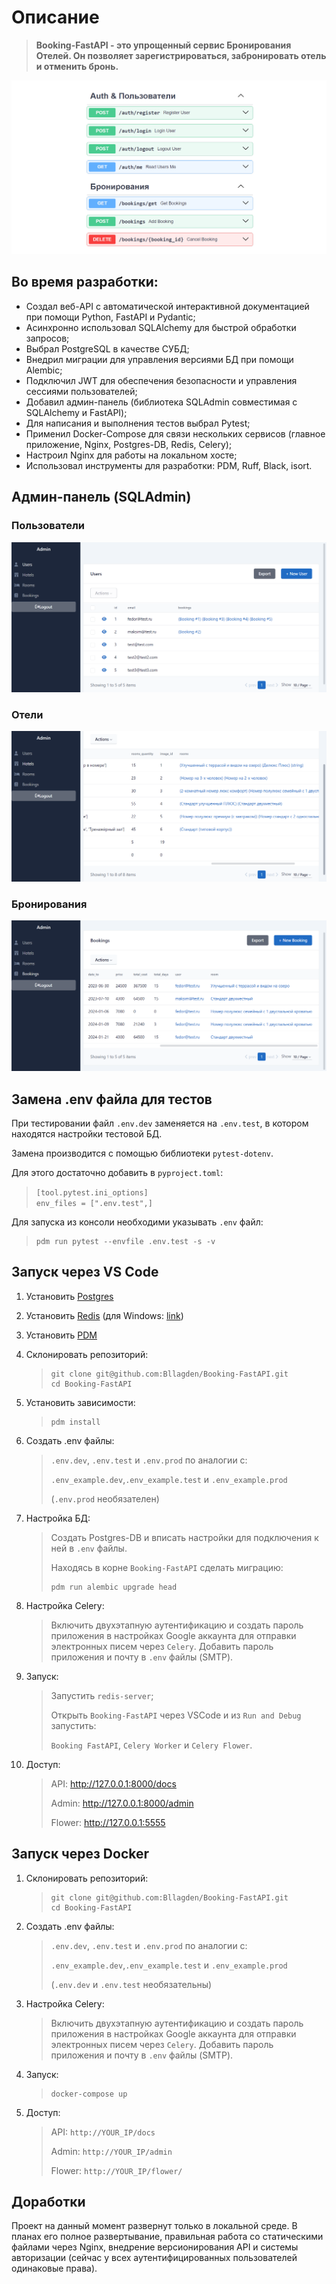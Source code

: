 # Описание
> **Booking-FastAPI - это упрощенный сервис Бронирования Отелей. Он позволяет зарегистрироваться, забронировать отель и отменить бронь.**

![](documentation_images/docs_base.png)

## Во время разработки:
-	Создал веб-API с автоматической интерактивной документацией при помощи Python, FastAPI и Pydantic;
-	Асинхронно использовал SQLAlchemy для быстрой обработки запросов;
-	Выбрал PostgreSQL в качестве СУБД;
-	Внедрил миграции для управления версиями БД при помощи Alembic;
-	Подключил JWT для обеспечения безопасности и управления сессиями пользователей;
-	Добавил админ-панель (библиотека SQLAdmin совместимая с SQLAlchemy и FastAPI);
-	Для написания и выполнения тестов выбрал Pytest;
-	Применил Docker-Compose для связи нескольких сервисов (главное приложение, Nginx, Postgres-DB, Redis, Celery);
-	Настроил Nginx для работы на локальном хосте;
-	Использовал инструменты для разработки: PDM, Ruff, Black, isort.

## Админ-панель (SQLAdmin)

### Пользователи
![](documentation_images/admin_1_users.png)

### Отели
![](documentation_images/admin_2_hotels.png)

### Бронирования
![](documentation_images/admin_3_bookings.png)

## Замена .env файла для тестов
При тестировании файл `.env.dev` заменяется на `.env.test`, в котором находятся настройки тестовой БД.

Замена производится с помощью библиотеки `pytest-dotenv`.

Для этого достаточно добавить в `pyproject.toml`:
> `[tool.pytest.ini_options]`
> <br />
> `env_files = [".env.test",]`

Для запуска из консоли необходими указывать `.env` файл:
>```
>pdm run pytest --envfile .env.test -s -v
>```

## Запуск через VS Code
1) Установить [Postgres](https://www.postgresql.org/)

2) Установить [Redis](https://redis.io/)
(для Windows: [link](https://github.com/tporadowski/redis/releases/))

3) Установить [PDM](https://pdm-project.org/latest/)

4) Склонировать репозиторий:
   >```
   >git clone git@github.com:Bllagden/Booking-FastAPI.git
   >cd Booking-FastAPI
   >```

5) Установить зависимости:
    >```
    >pdm install
    >```

6) Создать .env файлы:
    >`.env.dev`, `.env.test` и `.env.prod` по аналогии с:
    >
    > `.env_example.dev`,`.env_example.test` и `.env_example.prod`
    >
    > (`.env.prod` необязателен)

7) Настройка БД:
    >Создать Postgres-DB и вписать настройки для подключения к ней в `.env` файлы.
    >
    >Находясь в корне `Booking-FastAPI` сделать миграцию:
    >
    >```
    >pdm run alembic upgrade head
    >```

8) Настройка Celery:
    >Включить двухэтапную аутентификацию и создать пароль приложения в настройках Google аккаунта для отправки электронных писем через `Celery`. Добавить пароль приложения и почту в `.env` файлы (SMTP).
    
9) Запуск:
    >Запустить `redis-server`;
    >
    >Открыть `Booking-FastAPI` через VSCode и из `Run and Debug` запустить:
    >
    >`Booking FastAPI`, `Celery Worker` и `Celery Flower`.


10) Доступ:
    >API: http://127.0.0.1:8000/docs
    >
    >Admin: http://127.0.0.1:8000/admin
    >
    >Flower: http://127.0.0.1:5555

## Запуск через Docker
1) Склонировать репозиторий:
   >```
   >git clone git@github.com:Bllagden/Booking-FastAPI.git
   >cd Booking-FastAPI
   >```

2) Создать .env файлы:
    >`.env.dev`, `.env.test` и `.env.prod` по аналогии с:
    >
    > `.env_example.dev`,`.env_example.test` и `.env_example.prod`
    >
    > (`.env.dev` и `.env.test` необязательны)
    
3) Настройка Celery:
    >Включить двухэтапную аутентификацию и создать пароль приложения в настройках Google аккаунта для отправки электронных писем через `Celery`. Добавить пароль приложения и почту в `.env` файлы (SMTP).
    
4) Запуск:
    >```
    >docker-compose up
    >```


5) Доступ:
    >API: `http://YOUR_IP/docs`
    >
    >Admin: `http://YOUR_IP/admin`
    >
    >Flower: `http://YOUR_IP/flower/`


## Доработки
Проект на данный момент развернут только в локальной среде. В планах его полное развертывание, правильная работа со статическими файлами через Nginx, внедрение версионирования API и системы авторизации (сейчас у всех аутентифицированных пользователей одинаковые права).